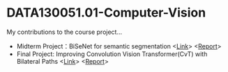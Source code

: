 # DATA130051.01-Computer-Vision

My contributions to the course project...

* Midterm Project：BiSeNet for semantic segmentation <[Link](https://github.com/TrueNobility303/pytorch-segentation/)> <[Report](https://github.com/TrueNobility303/pytorch-segentation/blob/master/Report.pdf)>
* Final Project: Improving Convolution Vision Transformer(CvT) with Bilateral Paths <[Link](https://github.com/TrueNobility303/bilateral-covolution-vision-transformer)> <[Report](https://github.com/TrueNobility303/bilateral-covolution-vision-transformer/blob/master/Report.pdf)>
